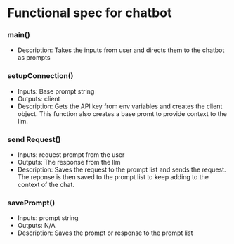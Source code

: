 # Functional spec for chatbot

### main()
* Description: Takes the inputs from user and directs them to the chatbot as prompts

### setupConnection()
* Inputs: Base prompt string
* Outputs: client
* Description: Gets the API key from env variables and creates the client object. This function also creates a base promt to provide context to the llm.

### send Request()
* Inputs: request prompt from the user
* Outputs: The response from the llm
* Description: Saves the request to the prompt list and sends the request. The reponse is then saved to the prompt list to keep adding to the context of the chat.

### savePrompt()
* Inputs: prompt string
* Outputs: N/A
* Description: Saves the prompt or response to the prompt list
